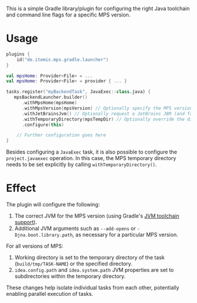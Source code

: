 This is a simple Gradle library/plugin for configuring the right Java toolchain and command line flags for a specific
MPS version.

# Usage

```kotlin
plugins {
    id("de.itemis.mps.gradle.launcher")
}

val mpsHome: Provider<File> = ...
val mpsHome: Provider<File> = provider { ... }

tasks.register("myBackendTask", JavaExec::class.java) {
   mpsBackendLauncher.builder()
      .withMpsHome(mpsHome)
      .withMpsVersion(mpsVersion) // Optionally specify the MPS version explicitly
      .withJetBrainsJvm() // Optionally request a JetBrains JBR (and fail if it's not available)
      .withTemporaryDirectory(mpsTempDir) // Optionally override the directory where MPS will place its logs and caches.
      .configure(this)

    // Further configuration goes here
}
```

Besides configuring a `JavaExec` task, it is also possible to configure the  `project.javaexec` operation. In this case,
the MPS temporary directory needs to be set explicitly by calling `withTemporaryDirectory()`.

# Effect

The plugin will configure the following:

1. The correct JVM for the MPS version (using Gradle's
   [JVM toolchain support](https://docs.gradle.org/current/userguide/toolchains.html)).
2. Additional JVM arguments such as `--add-opens` or `-Djna.boot.library.path`, as necessary for a particular MPS
   version.

For all versions of MPS:
1. Working directory is set to the temporary directory of the task (`build/tmp/TASK-NAME`) or the specified directory.
2. `idea.config.path` and `idea.system.path` JVM properties are set to subdirectories within the temporary directory.

These changes help isolate individual tasks from each other, potentially enabling parallel execution of tasks.
